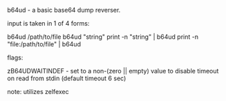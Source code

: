 b64ud - a basic base64 dump reverser.


input is taken in 1 of 4 forms: 

  b64ud /path/to/file
  b64ud "string"
  print -n "string" | b64ud
  print -n "file:/path/to/file" | b64ud


flags:

  zB64UDWAITINDEF - set to a non-(zero || empty) value to disable timeout on read from stdin (default timeout 6 sec)


note: utilizes zelfexec

